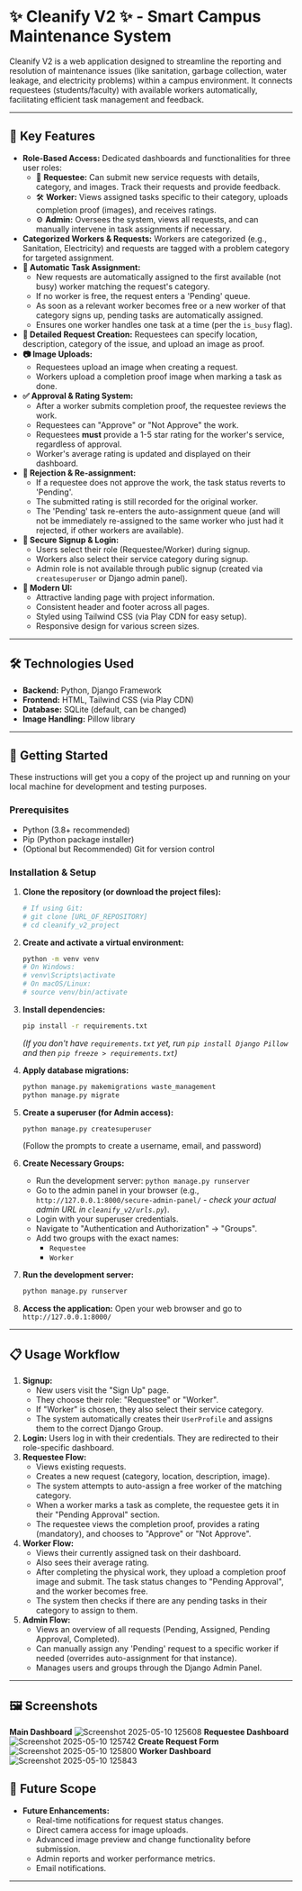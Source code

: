 
# ✨ Cleanify V2 ✨ - Smart Campus Maintenance System

Cleanify V2 is a web application designed to streamline the reporting and resolution of maintenance issues (like sanitation, garbage collection, water leakage, and electricity problems) within a campus environment. It connects requestees (students/faculty) with available workers automatically, facilitating efficient task management and feedback.

---

## 🌟 Key Features

*   **Role-Based Access:** Dedicated dashboards and functionalities for three user roles:
    *   👤 **Requestee:** Can submit new service requests with details, category, and images. Track their requests and provide feedback.
    *   🛠️ **Worker:** Views assigned tasks specific to their category, uploads completion proof (images), and receives ratings.
    *   ⚙️ **Admin:** Oversees the system, views all requests, and can manually intervene in task assignments if necessary.
*   **Categorized Workers & Requests:** Workers are categorized (e.g., Sanitation, Electricity) and requests are tagged with a problem category for targeted assignment.
*   **🚀 Automatic Task Assignment:**
    *   New requests are automatically assigned to the first available (not busy) worker matching the request's category.
    *   If no worker is free, the request enters a 'Pending' queue.
    *   As soon as a relevant worker becomes free or a new worker of that category signs up, pending tasks are automatically assigned.
    *   Ensures one worker handles one task at a time (per the `is_busy` flag).
*   **📝 Detailed Request Creation:** Requestees can specify location, description, category of the issue, and upload an image as proof.
*   **📷 Image Uploads:**
    *   Requestees upload an image when creating a request.
    *   Workers upload a completion proof image when marking a task as done.
*   **✅ Approval & Rating System:**
    *   After a worker submits completion proof, the requestee reviews the work.
    *   Requestees can "Approve" or "Not Approve" the work.
    *   Requestees **must** provide a 1-5 star rating for the worker's service, regardless of approval.
    *   Worker's average rating is updated and displayed on their dashboard.
*   **🔄 Rejection & Re-assignment:**
    *   If a requestee does not approve the work, the task status reverts to 'Pending'.
    *   The submitted rating is still recorded for the original worker.
    *   The 'Pending' task re-enters the auto-assignment queue (and will not be immediately re-assigned to the same worker who just had it rejected, if other workers are available).
*   **🔑 Secure Signup & Login:**
    *   Users select their role (Requestee/Worker) during signup.
    *   Workers also select their service category during signup.
    *   Admin role is not available through public signup (created via `createsuperuser` or Django admin panel).
*   **🎨 Modern UI:**
    *   Attractive landing page with project information.
    *   Consistent header and footer across all pages.
    *   Styled using Tailwind CSS (via Play CDN for easy setup).
    *   Responsive design for various screen sizes.

---

## 🛠️ Technologies Used

*   **Backend:** Python, Django Framework
*   **Frontend:** HTML, Tailwind CSS (via Play CDN)
*   **Database:** SQLite (default, can be changed)
*   **Image Handling:** Pillow library

---

## 🚀 Getting Started

These instructions will get you a copy of the project up and running on your local machine for development and testing purposes.

### Prerequisites

*   Python (3.8+ recommended)
*   Pip (Python package installer)
*   (Optional but Recommended) Git for version control

### Installation & Setup

1.  **Clone the repository (or download the project files):**
    ```bash
    # If using Git:
    # git clone [URL_OF_REPOSITORY]
    # cd cleanify_v2_project
    ```

2.  **Create and activate a virtual environment:**
    ```bash
    python -m venv venv
    # On Windows:
    # venv\Scripts\activate
    # On macOS/Linux:
    # source venv/bin/activate
    ```

3.  **Install dependencies:**
    ```bash
    pip install -r requirements.txt
    ```
    *(If you don't have `requirements.txt` yet, run `pip install Django Pillow` and then `pip freeze > requirements.txt`)*

4.  **Apply database migrations:**
    ```bash
    python manage.py makemigrations waste_management
    python manage.py migrate
    ```

5.  **Create a superuser (for Admin access):**
    ```bash
    python manage.py createsuperuser
    ```
    (Follow the prompts to create a username, email, and password)

6.  **Create Necessary Groups:**
    *   Run the development server: `python manage.py runserver`
    *   Go to the admin panel in your browser (e.g., `http://127.0.0.1:8000/secure-admin-panel/` - *check your actual admin URL in `cleanify_v2/urls.py`*).
    *   Login with your superuser credentials.
    *   Navigate to "Authentication and Authorization" -> "Groups".
    *   Add two groups with the exact names:
        *   `Requestee`
        *   `Worker`

7.  **Run the development server:**
    ```bash
    python manage.py runserver
    ```

8.  **Access the application:**
    Open your web browser and go to `http://127.0.0.1:8000/`

---

## 📋 Usage Workflow

1.  **Signup:**
    *   New users visit the "Sign Up" page.
    *   They choose their role: "Requestee" or "Worker".
    *   If "Worker" is chosen, they also select their service category.
    *   The system automatically creates their `UserProfile` and assigns them to the correct Django Group.
2.  **Login:** Users log in with their credentials. They are redirected to their role-specific dashboard.
3.  **Requestee Flow:**
    *   Views existing requests.
    *   Creates a new request (category, location, description, image).
    *   The system attempts to auto-assign a free worker of the matching category.
    *   When a worker marks a task as complete, the requestee gets it in their "Pending Approval" section.
    *   The requestee views the completion proof, provides a rating (mandatory), and chooses to "Approve" or "Not Approve".
4.  **Worker Flow:**
    *   Views their currently assigned task on their dashboard.
    *   Also sees their average rating.
    *   After completing the physical work, they upload a completion proof image and submit. The task status changes to "Pending Approval", and the worker becomes free.
    *   The system then checks if there are any pending tasks in their category to assign to them.
5.  **Admin Flow:**
    *   Views an overview of all requests (Pending, Assigned, Pending Approval, Completed).
    *   Can manually assign any 'Pending' request to a specific worker if needed (overrides auto-assignment for that instance).
    *   Manages users and groups through the Django Admin Panel.

---

## 🖼️ Screenshots 

**Main Dashboard**
![Screenshot 2025-05-10 125608](https://github.com/user-attachments/assets/1c1fce0d-1234-4cdc-8fb3-45314cf47ab0)
**Requestee Dashboard**
![Screenshot 2025-05-10 125742](https://github.com/user-attachments/assets/8636707e-d6ed-4ee9-8143-c060ce81aa3e)
**Create Request Form**
![Screenshot 2025-05-10 125800](https://github.com/user-attachments/assets/a09fc3a9-d4a1-4597-81e4-4bc5e7508b52)
**Worker Dashboard**
![Screenshot 2025-05-10 125843](https://github.com/user-attachments/assets/cfc89ac6-92ca-42b8-b8f8-6033e0ed74f2)

## 🐛 Future Scope 

*   **Future Enhancements:**
    *   Real-time notifications for request status changes.
    *   Direct camera access for image uploads.
    *   Advanced image preview and change functionality before submission.
    *   Admin reports and worker performance metrics.
    *   Email notifications.

---

